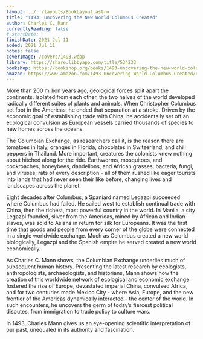 ```yaml
---
layout: ../../layouts/BookLayout.astro
title: "1493: Uncovering the New World Columbus Created"
author: Charles C. Mann
currentlyReading: false
# startDate: 
finishDate: 2021 Jul 11
added: 2021 Jul 11
notes: false
coverImage: /covers/1493.webp
library: https://share.libbyapp.com/title/534233
bookshop: https://bookshop.org/books/1493-uncovering-the-new-world-columbus-created/9780307278241
amazon: https://www.amazon.com/1493-Uncovering-World-Columbus-Created/dp/0307278247/
---
```


More than 200 million years ago, geological forces split apart the continents. Isolated from each other, the two halves of the world developed radically different suites of plants and animals. When Christopher Columbus set foot in the Americas, he ended that separation at a stroke. Driven by the economic goal of establishing trade with China, he accidentally set off an ecological convulsion as European vessels carried thousands of species to new homes across the oceans.

The Columbian Exchange, as researchers call it, is the reason there are tomatoes in Italy, oranges in Florida, chocolates in Switzerland, and chili peppers in Thailand. More important, creatures the colonists knew nothing about hitched along for the ride. Earthworms, mosquitoes, and cockroaches; honeybees, dandelions, and African grasses; bacteria, fungi, and viruses; rats of every description - all of them rushed like eager tourists into lands that had never seen their like before, changing lives and landscapes across the planet.

Eight decades after Columbus, a Spaniard named Legazpi succeeded where Columbus had failed. He sailed west to establish continual trade with China, then the richest, most powerful country in the world. In Manila, a city Legazpi founded, silver from the Americas, mined by African and Indian slaves, was sold to Asians in return for silk for Europeans. It was the first time that goods and people from every corner of the globe were connected in a single worldwide exchange. Much as Columbus created a new world biologically, Legazpi and the Spanish empire he served created a new world economically.

As Charles C. Mann shows, the Columbian Exchange underlies much of subsequent human history. Presenting the latest research by ecologists, anthropologists, archaeologists, and historians, Mann shows how the creation of this worldwide network of ecological and economic exchange fostered the rise of Europe, devastated imperial China, convulsed Africa, and for two centuries made Mexico City - where Asia, Europe, and the new frontier of the Americas dynamically interacted - the center of the world. In such encounters, he uncovers the germ of today’s fiercest political disputes, from immigration to trade policy to culture wars.

In 1493, Charles Mann gives us an eye-opening scientific interpretation of our past, unequaled in its authority and fascination.
